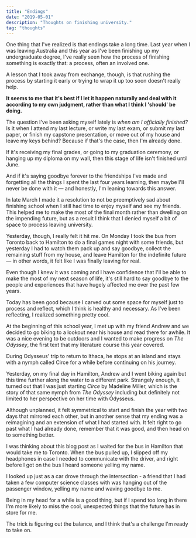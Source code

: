 ```yaml
---
title: "Endings"
date: "2019-05-01"
description: "Thoughts on finishing university."
tag: "thoughts"
---
```


One thing that I've realized is that endings take a long time. Last year when I was leaving Australia and this year as I've been finishing up my undergraduate degree, I've really seen how the process of finishing something is exactly that: a process, often an involved one.

A lesson that I took away from exchange, though, is that rushing the process by starting it early or trying to wrap it up too soon doesn't really help.

**It seems to me that it's best if I let it happen naturally and deal with it according to my own judgment, rather than what I think I 'should' be doing.**

The question I've been asking myself lately is _when am I officially finished?_ Is it when I attend my last lecture, or write my last exam, or submit my last paper, or finish my capstone presentation, or move out of my house and leave my keys behind? Because if that's the case, then I'm already done.

If it's receiving my final grades, or going to my graduation ceremony, or hanging up my diploma on my wall, then this stage of life isn't finished until June.

And if it's saying goodbye forever to the friendships I've made and forgetting all the things I spent the last four years learning, then maybe I'll never be done with it &mdash; and honestly, I'm leaning towards this answer.

In late March I made it a resolution to not be preemptively sad about finishing school when I still had time to enjoy myself and see my friends. This helped me to make the most of the final month rather than dwelling on the impending future, but as a result I think that I denied myself a bit of space to process leaving university.

Yesterday, though, I really felt it hit me. On Monday I took the bus from Toronto back to Hamilton to do a final games night with some friends, but yesterday I had to watch them pack up and say goodbye, collect the remaining stuff from my house, and leave Hamilton for the indefinite future &mdash; in other words, it felt like I was finally leaving for real.

Even though I knew it was coming and I have confidence that I'll be able to make the most of my next season of life, it's still hard to say goodbye to the people and experiences that have hugely affected me over the past few years.

Today has been good because I carved out some space for myself just to process and reflect, which I think is healthy and necessary. As I've been reflecting, I realized something pretty cool.

At the beginning of this school year, I met up with my friend Andrew and we decided to go biking to a lookout near his house and read there for awhile. It was a nice evening to be outdoors and I wanted to make progress on _The Odyssey_, the first text that my literature course this year covered.

During Odysseus' trip to return to Ithaca, he stops at an island and stays with a nymph called Circe for a while before continuing on his journey.

Yesterday, on my final day in Hamilton, Andrew and I went biking again but this time further along the water to a different park. Strangely enough, it turned out that I was just starting _Circe_ by Madeline Miller, which is the story of that same nymph from _The Odyssey_ including but definitely not limited to her perspective on her time with Odysseus.

Although unplanned, it felt symmetrical to start and finish the year with two days that mirrored each other, but in another sense that my ending was a reimagining and an extension of what I had started with. It felt right to go past what I had already done, remember that it was good, and then head on to something better.

I was thinking about this blog post as I waited for the bus in Hamilton that would take me to Toronto. When the bus pulled up, I slipped off my headphones in case I needed to communicate with the driver, and right before I got on the bus I heard someone yelling my name.

I looked up just as a car drove through the intersection - a friend that I had taken a few computer science classes with was hanging out of the passenger window, yelling my name and waving goodbye to me.

Being in my head for a while is a good thing, but if I spend too long in there I'm more likely to miss the cool, unexpected things that the future has in store for me.

The trick is figuring out the balance, and I think that's a challenge I'm ready to take on.
